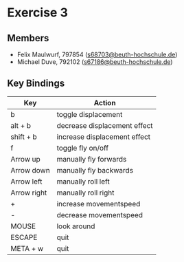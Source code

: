 # Exercise 3

## Members
* Felix Maulwurf, 797854 (s68703@beuth-hochschule.de)
* Michael Duve, 792102 (s67186@beuth-hochschule.de)

## Key Bindings

Key | Action
--- | ---
b 	| toggle displacement
alt + b 	| decrease displacement effect
shift + b 	| increase displacement effect
f | toggle fly on/off
Arrow up 	| manually fly forwards
Arrow down 	| manually fly backwards
Arrow left 	| manually roll left
Arrow right	| manually roll right
+ 	| increase movementspeed
- 	| decrease movementspeed
MOUSE | look around
ESCAPE | quit
META + w | quit


